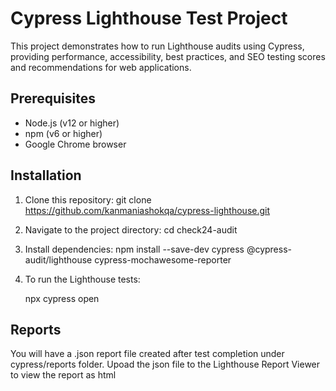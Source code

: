# Cypress Lighthouse Test Project

This project demonstrates how to run Lighthouse audits using Cypress, providing performance, accessibility, best practices, and SEO testing scores and recommendations for web applications.

## Prerequisites

- Node.js (v12 or higher)
- npm (v6 or higher)
- Google Chrome browser

## Installation

1. Clone this repository:
  git clone https://github.com/kanmaniashokqa/cypress-lighthouse.git

2. Navigate to the project directory:
   cd check24-audit
   
3. Install dependencies:
  npm install --save-dev cypress @cypress-audit/lighthouse cypress-mochawesome-reporter

4. To run the Lighthouse tests:

   npx cypress open

## Reports

You will have a .json report file created after test completion under cypress/reports folder.
Upoad the json file to the Lighthouse Report Viewer to view the report as html









